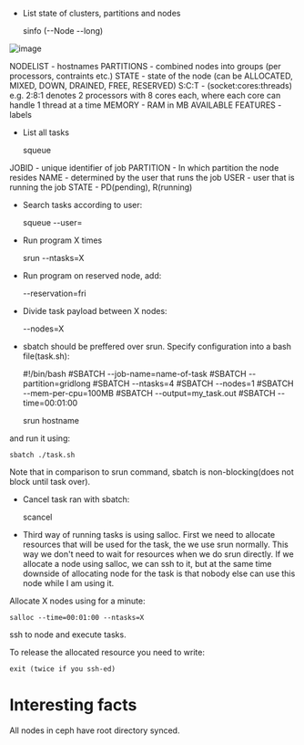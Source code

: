 - List state of clusters, partitions and nodes

	sinfo (--Node --long)

![image](https://user-images.githubusercontent.com/48418580/156170374-5d223edc-3db2-439b-bf89-36143a5f3373.png)

NODELIST - hostnames
PARTITIONS - combined nodes into groups (per processors, contraints etc.)
STATE - state of the node (can be ALLOCATED, MIXED, DOWN, DRAINED, FREE, RESERVED) 
S:C:T - (socket:cores:threads) e.g. 2:8:1 denotes 2 processors with 8 cores each, where each core can handle 1 thread at a time
MEMORY - RAM in MB
AVAILABLE FEATURES - labels

- List all tasks

	squeue
	
JOBID - unique identifier of job
PARTITION - In which partition the node resides
NAME - determined by the user that runs the job
USER - user that is running the job
STATE - PD(pending), R(running)

- Search tasks according to user:

	squeue --user=<username>

- Run program X times

	srun --ntasks=X <program>

- Run program on reserved node, add:
	
	--reservation=fri

- Divide task payload between X nodes:

	--nodes=X

- sbatch should be preffered over srun. Specify configuration into a bash file(task.sh): 

	#!/bin/bash
	#SBATCH --job-name=name-of-task
	#SBATCH --partition=gridlong
	#SBATCH --ntasks=4
	#SBATCH --nodes=1
	#SBATCH --mem-per-cpu=100MB
	#SBATCH --output=my_task.out
	#SBATCH --time=00:01:00

	srun hostname

and run it using:

	sbatch ./task.sh

Note that in comparison to srun command, sbatch is non-blocking(does not block until task over).

- Cancel task ran with sbatch:

	scancel <job-id>

- Third way of running tasks is using salloc. First we need to allocate resources that will be used for the task, the we use srun normally. 
This way we don't need to wait for resources when we do srun directly. 
If we allocate a node using salloc, we can ssh to it, but at the same time downside of allocating node for the task is that nobody else can use this node while I am using it.

Allocate X nodes using for a minute: 

	salloc --time=00:01:00 --ntasks=X

ssh to node and execute tasks.
	
To release the allocated resource you need to write:
	
	exit (twice if you ssh-ed)

# Interesting facts

All nodes in ceph have root directory synced.
